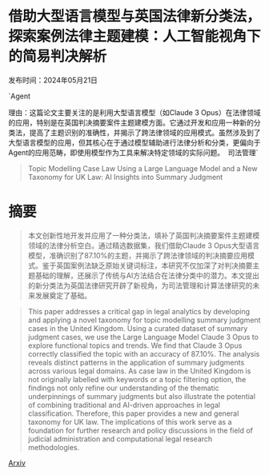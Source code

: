 # 借助大型语言模型与英国法律新分类法，探索案例法律主题建模：人工智能视角下的简易判决解析

发布时间：2024年05月21日

`Agent

理由：这篇论文主要关注的是利用大型语言模型（如Claude 3 Opus）在法律领域的应用，特别是在英国判决摘要案件主题建模方面。它通过开发和应用一种新的分类法，提高了主题识别的准确性，并揭示了跨法律领域的应用模式。虽然涉及到了大型语言模型的应用，但其核心在于通过模型辅助进行法律分析和分类，更偏向于Agent的应用范畴，即使用模型作为工具来解决特定领域的实际问题。` `司法管理`

> Topic Modelling Case Law Using a Large Language Model and a New Taxonomy for UK Law: AI Insights into Summary Judgment

# 摘要

> 本文创新性地开发并应用了一种分类法，填补了英国判决摘要案件主题建模领域的法律分析空白。通过精选数据集，我们借助Claude 3 Opus大型语言模型，准确识别了87.10%的主题，并揭示了跨法律领域的判决摘要应用模式。鉴于英国案例法缺乏原始关键词标注，本研究不仅加深了对判决摘要主题基础的理解，还展示了传统与AI方法结合在法律分类中的潜力。本文提出的新分类法为英国法律研究开辟了新视角，为司法管理和计算法律研究的未来发展奠定了基础。

> This paper addresses a critical gap in legal analytics by developing and applying a novel taxonomy for topic modelling summary judgment cases in the United Kingdom. Using a curated dataset of summary judgment cases, we use the Large Language Model Claude 3 Opus to explore functional topics and trends. We find that Claude 3 Opus correctly classified the topic with an accuracy of 87.10%. The analysis reveals distinct patterns in the application of summary judgments across various legal domains. As case law in the United Kingdom is not originally labelled with keywords or a topic filtering option, the findings not only refine our understanding of the thematic underpinnings of summary judgments but also illustrate the potential of combining traditional and AI-driven approaches in legal classification. Therefore, this paper provides a new and general taxonomy for UK law. The implications of this work serve as a foundation for further research and policy discussions in the field of judicial administration and computational legal research methodologies.

[Arxiv](https://arxiv.org/abs/2405.12910)
